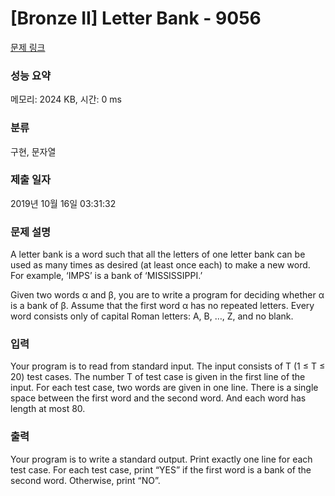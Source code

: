 # [Bronze II] Letter Bank - 9056 

[문제 링크](https://www.acmicpc.net/problem/9056) 

### 성능 요약

메모리: 2024 KB, 시간: 0 ms

### 분류

구현, 문자열

### 제출 일자

2019년 10월 16일 03:31:32

### 문제 설명

<p>A letter bank is a word such that all the letters of one letter bank can be used as many times as desired (at least once each) to make a new word. For example, ‘IMPS’ is a bank of ‘MISSISSIPPI.’</p>

<p>Given two words α and β, you are to write a program for deciding whether α is a bank of β. Assume that the first word α has no repeated letters. Every word consists only of capital Roman letters: A, B, …, Z, and no blank. </p>

### 입력 

 <p>Your program is to read from standard input. The input consists of T (1 ≤ T ≤ 20) test cases. The number T of test case is given in the first line of the input. For each test case, two words are given in one line. There is a single space between the first word and the second word. And each word has length at most 80. </p>

### 출력 

 <p>Your program is to write a standard output. Print exactly one line for each test case. For each test case, print “YES” if the first word is a bank of the second word. Otherwise, print “NO”. </p>

